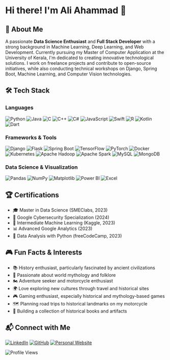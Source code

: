 # Hi there! I'm A**li** Ahammad 👋

## 🚀 About Me
A passionate **Data Science Enthusiast** and **Full Stack Developer** with a strong background in Machine Learning, Deep Learning, and Web Development. Currently pursuing my Master of Computer Application at the University of Kerala, I'm dedicated to creating innovative technological solutions. I work on freelance projects and contribute to open-source initiatives, while also conducting technical workshops on Django, Spring Boot, Machine Learning, and Computer Vision technologies.


## 🛠️ Tech Stack

### Languages
![Python](https://img.shields.io/badge/Python-3776AB?style=for-the-badge&logo=python&logoColor=white)
![Java](https://img.shields.io/badge/Java-ED8B00?style=for-the-badge&logo=java&logoColor=white)
![C](https://img.shields.io/badge/C-00599C?style=for-the-badge&logo=c&logoColor=white)
![C++](https://img.shields.io/badge/C++-00599C?style=for-the-badge&logo=cplusplus&logoColor=white)
![C#](https://img.shields.io/badge/C%23-239120?style=for-the-badge&logo=c-sharp&logoColor=white)
![JavaScript](https://img.shields.io/badge/JavaScript-F7DF1E?style=for-the-badge&logo=javascript&logoColor=black)
![Swift](https://img.shields.io/badge/Swift-FA7343?style=for-the-badge&logo=swift&logoColor=white)
![R](https://img.shields.io/badge/R-276DC3?style=for-the-badge&logo=r&logoColor=white)
![Kotlin](https://img.shields.io/badge/Kotlin-0095D5?style=for-the-badge&logo=kotlin&logoColor=white)
![Dart](https://img.shields.io/badge/Dart-0175C2?style=for-the-badge&logo=dart&logoColor=white)

### Frameworks & Tools
![Django](https://img.shields.io/badge/Django-092E20?style=for-the-badge&logo=django&logoColor=white)
![Flask](https://img.shields.io/badge/Flask-000000?style=for-the-badge&logo=flask&logoColor=white)
![Spring Boot](https://img.shields.io/badge/Spring%20Boot-6DB33F?style=for-the-badge&logo=spring-boot&logoColor=white)
![TensorFlow](https://img.shields.io/badge/TensorFlow-FF6F00?style=for-the-badge&logo=tensorflow&logoColor=white)
![PyTorch](https://img.shields.io/badge/PyTorch-EE4C2C?style=for-the-badge&logo=pytorch&logoColor=white)
![Docker](https://img.shields.io/badge/Docker-2496ED?style=for-the-badge&logo=docker&logoColor=white)
![Kubernetes](https://img.shields.io/badge/Kubernetes-326CE5?style=for-the-badge&logo=kubernetes&logoColor=white)
![Apache Hadoop](https://img.shields.io/badge/Apache%20Hadoop-66CCFF?style=for-the-badge&logo=apachehadoop&logoColor=black)
![Apache Spark](https://img.shields.io/badge/Apache%20Spark-E25A1C?style=for-the-badge&logo=apache-spark&logoColor=white)
![MySQL](https://img.shields.io/badge/MySQL-4479A1?style=for-the-badge&logo=mysql&logoColor=white)
![MongoDB](https://img.shields.io/badge/MongoDB-47A248?style=for-the-badge&logo=mongodb&logoColor=white)

### Data Science & Visualization
![Pandas](https://img.shields.io/badge/Pandas-150458?style=for-the-badge&logo=pandas&logoColor=white)
![NumPy](https://img.shields.io/badge/NumPy-013243?style=for-the-badge&logo=numpy&logoColor=white)
![Matplotlib](https://img.shields.io/badge/Matplotlib-11557C?style=for-the-badge&logo=python&logoColor=white)
![Power BI](https://img.shields.io/badge/Power%20BI-F2C811?style=for-the-badge&logo=powerbi&logoColor=black)
![Excel](https://img.shields.io/badge/Microsoft%20Excel-217346?style=for-the-badge&logo=microsoft-excel&logoColor=white)

## 🏆 Certifications

- 🎓 Master in Data Science (SMEClabs, 2023)
- 🏅 Google Cybersecurity Specialization (2024)
- 🧠 Intermediate Machine Learning (Kaggle, 2023)
- 📊 Advanced Google Analytics (2023)
- 🐍 Data Analysis with Python (freeCodeCamp, 2023)

## 🎮 Fun Facts & Interests
- 📚 History enthusiast, particularly fascinated by ancient civilizations
- 🗿 Passionate about world mythology and folklore
- 🏍️ Adventure seeker and motorcycle enthusiast
- 🌍 Love exploring new cultures through travel and historical sites
- 🎮 Gaming enthusiast, especially historical and mythology-based games
- 🗺️ Planning road trips to historical landmarks on my motorcycle
- 📖 Building a collection of historical books and artifacts

## 📬 Connect with Me
[![LinkedIn](https://img.shields.io/badge/LinkedIn-0077B5?style=for-the-badge&logo=linkedin&logoColor=white)](https://linkedin.com/in/ali-ahammad-li0812)
[![GitHub](https://img.shields.io/badge/GitHub-181717?style=for-the-badge&logo=github&logoColor=white)](https://github.com/li812)
[![Personal Website](https://img.shields.io/badge/Website-000000?style=for-the-badge&logo=About.me&logoColor=white)](https://www.aliahammad.com)




![Profile Views](https://komarev.com/ghpvc/?username=li812&color=blueviolet)
